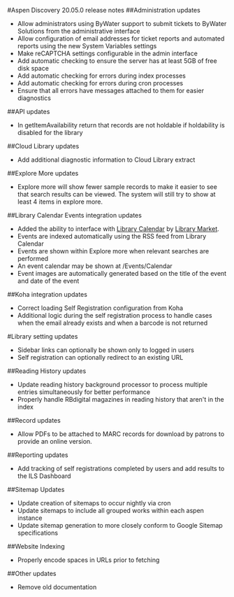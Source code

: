 #Aspen Discovery 20.05.0 release notes
##Administration updates
- Allow administrators using ByWater support to submit tickets to ByWater Solutions from the administrative interface
- Allow configuration of email addresses for ticket reports and automated reports using the new System Variables settings
- Make reCAPTCHA settings configurable in the admin interface
- Add automatic checking to ensure the server has at least 5GB of free disk space
- Add automatic checking for errors during index processes
- Add automatic checking for errors during cron processes
- Ensure that all errors have messages attached to them for easier diagnostics

##API updates
- In getItemAvailability return that records are not holdable if holdability is disabled for the library

##Cloud Library updates 
- Add additional diagnostic information to Cloud Library extract

##Explore More updates
- Explore more will show fewer sample records to make it easier to see that search results can be viewed.  The system will still try to show at least 4 items in explore more.

##Library Calendar Events integration updates
- Added the ability to interface with [Library Calendar](https://www.librarymarket.com/library-calendar) by [Library Market](https://www.librarymarket.com).
- Events are indexed automatically using the RSS feed from Library Calendar
- Events are shown within Explore more when relevant searches are performed
- An event calendar may be shown at /Events/Calendar
- Event images are automatically generated based on the title of the event and date of the event

##Koha integration updates
- Correct loading Self Registration configuration from Koha
- Additional logic during the self registration process to handle cases when the email already exists and when a barcode is not returned

#Library setting updates
- Sidebar links can optionally be shown only to logged in users
- Self registration can optionally redirect to an existing URL

##Reading History updates
- Update reading history background processor to process multiple entries simultaneously for better performance
- Properly handle RBdigital magazines in reading history that aren't in the index

##Record updates
- Allow PDFs to be attached to MARC records for download by patrons to provide an online version. 

##Reporting updates
- Add tracking of self registrations completed by users and add results to the ILS Dashboard

##Sitemap Updates
- Update creation of sitemaps to occur nightly via cron
- Update sitemaps to include all grouped works within each aspen instance
- Update sitemap generation to more closely conform to Google Sitemap specifications 

##Website Indexing
- Properly encode spaces in URLs prior to fetching

##Other updates
- Remove old documentation